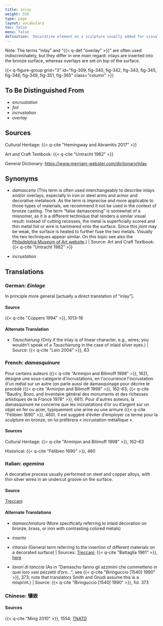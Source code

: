 ```yaml
---
title: inlay
weight: 550
type: page
layout: vocabulary
toc: false
menu: false
definition: 'Decorative element on a sculpture usually added for visual contrast through color and/or texture. The top surface of an inlay is generally flush with the surrounding metal. A wide range of attachment methods may be used, including solder, adhesives, cements, burrs, undercuts, and/or rivets, but the basic technique involves shaping the inlay and incising the ground metal to produce a cavity of the inlay shape. Inlay materials may include metals, glass, stone, or bone, among others.'
---
```


<div class="backmatter">
Note: The terms “inlay” and “{{< q-def "overlay" >}}” are often used indiscriminately, but they differ in one main regard: inlays are inserted into the bronze surface, whereas overlays are set on top of the surface.
</div>

{{< q-figure-group grid="3" id="fig-309, fig-340, fig-342, fig-343, fig-345, fig-346, fig-349, fig-351, fig-365" class="column" >}}

## To Be Distinguished From

- *encrustation*
- *foil*
- *incrustation*
- *overlay*

## Sources

Cultural Heritage: {{< q-cite "Hemingway and Abramitis 2017" >}}

Art and Craft Textbook: {{< q-cite "Untracht 1982" >}}

General Dictionary: <https://www.merriam-webster.com/dictionary/inlay>

## Synonyms

- *damascene* (This term is often used interchangeably to describe inlays and/or overlays, especially in iron or steel arms and armor and decorative metalwork. As the term is imprecise and more applicable to those types of materials, we recommend it not be used in the context of bronze casting. The term “false damascening” is somewhat of a misnomer, as it is a different technique that renders a similar visual result: instead of cutting recesses, the metal is superficially scored and thin metal foil or wire is hammered onto the surface. Since this joint may be weak, the surface is heated to further fuse the two metals. Visually the two techniques appear similar. On this topic see also the [Philadelphia Museum of Art website](http://www.philamuseum.org/booklets/7_43_81_1.html).) | Source: Art and Craft Textbook: {{< q-cite "Untracht 1982" >}}

- *incrustation*

## Translations

<div class="accordion">

### **German**: *Einlage*

In principle more general [actually a direct translation of “inlay”].

#### Source

{{< q-cite "Cüppers 1994" >}}, 1013–16

#### Alternate Translation

- *Tauschierung* (Only if the inlay is of linear character, e.g., wires; you wouldn't speak of a *Tauschierung* in the case of inlaid silver eyes.) | Source: {{< q-cite "Lein 2004" >}}, 63

### **French**: *damasquinure*

Pour certains auteurs ({{< q-cite "Arminjon and Bilimoff 1998" >}}, 162), désigne une sous-catégorie d'incrustations, en l'occurrence l'incrustation d'un métal sur un autre (on parle aussi de damasquinage pour décrire le procédé ({{< q-cite "Arminjon and Bilimoff 1998" >}}, 162–63; {{< q-cite "Baudry, Bozo, and Inventaire général des monuments et des richesses artistiques de la France 1978" >}}, 661). Pour d'autres auteurs, la damasquinure ne concerne que les incrustations d’or ou d’argent sur un objet en fer ou acier, typiquement une arme ou une armure ({{< q-cite "Félibien 1690" >}}, 460). Il est suggéré d’éviter d’employer ce terme pour la sculpture en bronze, on lui préférera « incrustation métallique ».

#### Sources

Cultural Heritage: {{< q-cite "Arminjon and Bilimoff 1998" >}}, 162–63

Historical: {{< q-cite "Félibien 1690" >}}, 460

### **Italian**: *agemina*

A decorative process usually performed on steel and copper alloys, with thin silver wires in an undercut groove on the surface.

#### Source

[Treccani](https://www.treccani.it/vocabolario/ricerca/agemina/)

#### Alternate Translations

- *damaschinatura* (More specifically referring to inlaid decoration on bronze, brass, or iron with contrasting colored metals)

- *inserto*

- *intarsio* (General term referring to the insertion of different materials on a decorated surface) | Sources: [Treccani](http://www.treccani.it/vocabolario/intarsio); {{< q-cite "Battaglia 1961" >}}, [here](http://www.gdli.it/pdf_viewer/Scripts/pdf.js/web/viewer.asp?file=/PDF/GDLI08/GDLI_08_ocr_176.pdf&parola=intarsio)

- *lavori di tanccia* (As in “Damascho fanno gli azzimini che commetteno in quei loro vasi pezzetti d’oro...”; see {{< q-cite "Biringuccio [1540] 1990" >}}, 373; note that translators Smith and Gnudi assume this is a misprint.) | Source: {{< q-cite "Biringuccio [1540] 1990" >}}, fol. 373

### **Chinese**: 镶嵌

#### Sources

{{< q-cite "Ming 2010" >}}, 1554; [TNATD](https://terms.naer.edu.tw/detail/11566239/?index=5)

</div>
